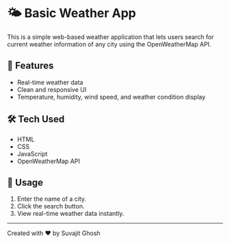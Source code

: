 # 🌤️ Basic Weather App

This is a simple web-based weather application that lets users search for current weather information of any city using the OpenWeatherMap API.

## 🚀 Features

- Real-time weather data
- Clean and responsive UI
- Temperature, humidity, wind speed, and weather condition display

## 🛠️ Tech Used

- HTML
- CSS
- JavaScript
- OpenWeatherMap API

## 📌 Usage

1. Enter the name of a city.
2. Click the search button.
3. View real-time weather data instantly.

---

Created with ❤️ by Suvajit Ghosh
